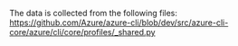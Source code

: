 The data is collected from the following files:  
https://github.com/Azure/azure-cli/blob/dev/src/azure-cli-core/azure/cli/core/profiles/_shared.py